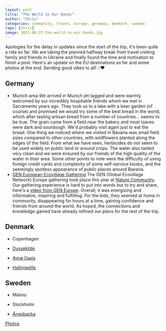 ```yaml
---
layout: post
title: "The World In Our Hands"
author: "Chris"
categories: community, travel, europe, germany, denmark, sweden
tags: [chris]
image: 2023-08-27-the-world-in-our-hands.jpg
---
```


Apologies for the delay in updates since the start of the trip, it's been quite a ride so far. We are taking the planned halfway break from travel visiting family and friends in Ukraine and finally found the time and motivation to finish a post. Here's an update on the EU destinations so far and some photos at the end. Sending good vibes to all! 🎶❤️ 

## Germany
   - Munich area
We arrived in Munich jet-lagged and were warmly welcomed by our incredibly hospitable friends whom we met in Sacramento years ago. They took us to a lake with a beer garden (of course) and promised we would try some of the best bread in the world, which after tasting artisan bread from a number of countries... seems to be true. The grain came from a field near the bakery and most loaves were dark and sourdough. We'd probably visit again just to eat the bread. One thing we noticed where we visited in Bavaria was small field sizes compared to other countries, with wildflowers planted along the edges of the field. From what we have seen, herbicides do not seem to be used widely on public land or around crops. The water also tasted very clean and we were ensured by our friends of the high quality of the water in their area. Some other points to note were the difficulty of using foreign credit cards and complexity of some self-service kiosks, and the seemingly spotless appearance of public places around Bavaria.
   - [GEN European Ecovillage Gathering](https://ecovillagegathering.org/)
The GEN (Global Ecovillage Network) Europe gathering took place this year at [Nature Community](https://nature.community/). Our gathering experience is hard to put into words but to try and share, here's a [video from GEN Europe](https://youtu.be/syxFDTvYHDI?si=JtYmoQYqODTFtrDG). Overall, it was energizing and informative, inspiring and fulfilling. For the kids, they seemed at home in community, disappearing for hours at a time, gaining confidence and friends from around the world. As hoped, the connections and knowledge gained have already refined our plans for the rest of the trip.




## Denmark
   - Copenhagen
     

   - [Dyssekilde](http://www.dyssekilde.dk/uk)


   - [Avnø Oasis](https://avno-oasis.dk/)


   - [Hallingelille](https://www.hallingelille.dk)




## Sweden
   - Malmo
     

   - Stockholm


   - [Ängsbacka](https://www.angsbacka.com)
     

[Photos](https://photos.app.goo.gl/r6qWZUxnkX384m5fA)
